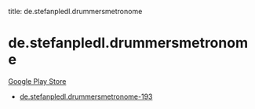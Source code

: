 title: de.stefanpledl.drummersmetronome
# de.stefanpledl.drummersmetronome


[Google Play Store](https://play.google.com/store/apps/details?id=de.stefanpledl.drummersmetronome)


* [de.stefanpledl.drummersmetronome-193](./de.stefanpledl.drummersmetronome-193/)